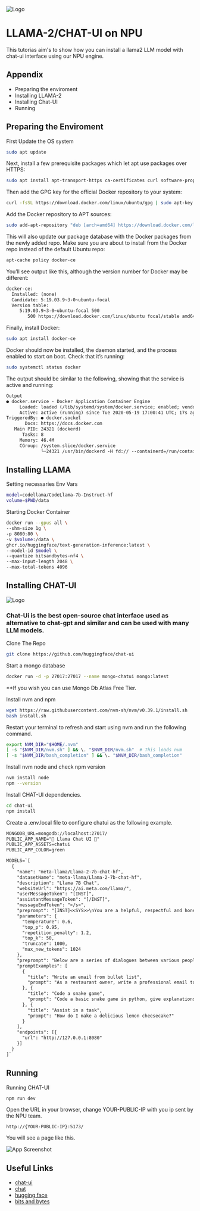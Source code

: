 
![Logo](https://i.imgur.com/mmJDMEl.png)


# LLAMA-2/CHAT-UI on NPU

This tutorias aim's to show how you can install a llama2 LLM model with chat-ui interface using our NPU engine.


## Appendix

- Preparing the enviroment
- Installing LLAMA-2
- Installing Chat-UI
- Running


## Preparing the Enviroment

First Update the OS system

```bash
sudo apt update
```

Next, install a few prerequisite packages which let apt use packages over HTTPS:

```bash
sudo apt install apt-transport-https ca-certificates curl software-properties-common
```

Then add the GPG key for the official Docker repository to your system:
```bash
curl -fsSL https://download.docker.com/linux/ubuntu/gpg | sudo apt-key add -
```

Add the Docker repository to APT sources:

```bash
sudo add-apt-repository "deb [arch=amd64] https://download.docker.com/linux/ubuntu focal stable"
```

This will also update our package database with the Docker packages from the newly added repo.
Make sure you are about to install from the Docker repo instead of the default Ubuntu repo:

```bash
apt-cache policy docker-ce
```

You’ll see output like this, although the version number for Docker may be different:

```txt
docker-ce:
  Installed: (none)
  Candidate: 5:19.03.9~3-0~ubuntu-focal
  Version table:
     5:19.03.9~3-0~ubuntu-focal 500
        500 https://download.docker.com/linux/ubuntu focal/stable amd64 Packages
```

Finally, install Docker:

```bash
sudo apt install docker-ce
```

Docker should now be installed, the daemon started, and the process enabled to start on boot. Check that it’s running:

```bash
sudo systemctl status docker
```

The output should be similar to the following, showing that the service is active and running:
```txt
Output
● docker.service - Docker Application Container Engine
     Loaded: loaded (/lib/systemd/system/docker.service; enabled; vendor preset: enabled)
     Active: active (running) since Tue 2020-05-19 17:00:41 UTC; 17s ago
TriggeredBy: ● docker.socket
       Docs: https://docs.docker.com
   Main PID: 24321 (dockerd)
      Tasks: 8
     Memory: 46.4M
     CGroup: /system.slice/docker.service
             └─24321 /usr/bin/dockerd -H fd:// --containerd=/run/containerd/containerd.sock
```


## Installing LLAMA

Setting necessaries Env Vars
```bash
model=codellama/CodeLlama-7b-Instruct-hf
volume=$PWD/data
```

Starting Docker Container
```bash
docker run --gpus all \
--shm-size 1g \
-p 8080:80 \
-v $volume:/data \
ghcr.io/huggingface/text-generation-inference:latest \
--model-id $model \
--quantize bitsandbytes-nf4 \
--max-input-length 2048 \
--max-total-tokens 4096
```


## Installing CHAT-UI

![Logo](https://miro.medium.com/v2/resize:fit:720/format:webp/0*uutjWWPXg92rqsCz)

### Chat-Ui is the best open-source chat interface used as alternative to chat-gpt and similar and can be used with many LLM models.

Clone The Repo

```bash
git clone https://github.com/huggingface/chat-ui
```

Start a mongo database
```bash
docker run -d -p 27017:27017 --name mongo-chatui mongo:latest
```
**If you wish you can use Mongo Db Atlas Free Tier.

Install nvm and npm
```bash
wget https://raw.githubusercontent.com/nvm-sh/nvm/v0.39.1/install.sh
bash install.sh
```

Restart your terminal to refresh and start using nvm and run the following command.
```bash
export NVM_DIR="$HOME/.nvm"
[ -s "$NVM_DIR/nvm.sh" ] && \. "$NVM_DIR/nvm.sh"  # This loads nvm
[ -s "$NVM_DIR/bash_completion" ] && \. "$NVM_DIR/bash_completion"
```

Install nvm node and check npm version
```bash
nvm install node
npm --version
```

Install CHAT-UI dependencies.
```bash
cd chat-ui
npm install
```

Create a .env.local file to configure chatui as the following example.
```txt
MONGODB_URL=mongodb://localhost:27017/
PUBLIC_APP_NAME="🦙 Llama Chat UI 💬"
PUBLIC_APP_ASSETS=chatui
PUBLIC_APP_COLOR=green

MODELS=`[
  {
    "name": "meta-llama/Llama-2-7b-chat-hf",
    "datasetName": "meta-llama/Llama-2-7b-chat-hf",
    "description": "Llama 7B Chat",
    "websiteUrl": "https://ai.meta.com/llama/",
    "userMessageToken": "[INST]",
    "assistantMessageToken": "[/INST]",
    "messageEndToken": "</s>",
    "preprompt": "[INST]<<SYS>>\nYou are a helpful, respectful and honest assistant. Always answer as helpfully as possible, while being safe. Your answers should not include any harmful, unethical, racist, sexist, toxic, dangerous, or illegal content. Please ensure that your responses are socially unbiased and positive in nature.\n\nIf a question does not make any sense, or is not factually coherent, explain why instead of answering something not correct. If you don't know the answer to a question, please don't share false information.<</SYS>>\n\n[/INST]",
    "parameters": {
      "temperature": 0.6,
      "top_p": 0.95,
      "repetition_penalty": 1.2,
      "top_k": 50,
      "truncate": 1000,
      "max_new_tokens": 1024
    },
    "preprompt": "Below are a series of dialogues between various people and an AI assistant. The AI tries to be helpful, polite, honest, sophisticated, emotionally aware, and humble-but-knowledgeable. The assistant is happy to help with almost anything, and will do its best to understand exactly what is needed. It also tries to avoid giving false or misleading information, and it caveats when it isn't entirely sure about the right answer. That said, the assistant is practical and really does its best, and doesn't let caution get too much in the way of being useful.\n-----\n",
    "promptExamples": [
      {
        "title": "Write an email from bullet list",
        "prompt": "As a restaurant owner, write a professional email to the supplier to get these products every week: \n\n- Wine (x10)\n- Eggs (x24)\n- Bread (x12)"
      }, {
        "title": "Code a snake game",
        "prompt": "Code a basic snake game in python, give explanations for each step."
      }, {
        "title": "Assist in a task",
        "prompt": "How do I make a delicious lemon cheesecake?"
      }
    ],
    "endpoints": [{
      "url": "http://127.0.0.1:8080"
    }]
  }
]`
```

## Running

Running CHAT-UI

```bash
npm run dev
```

Open the URL in your browser, change YOUR-PUBLIC-IP with you ip sent by the NPU team.
```
http://{YOUR-PUBLIC-IP}:5173/
```

You will see a page like this.

![App Screenshot](https://miro.medium.com/v2/resize:fit:720/format:webp/1*7Y4SHQrZ0JOhIUE2wRVqyA.png)


## Useful Links

 - [chat-ui](https://github.com/huggingface/chat-ui)
 - [chat](https://huggingface.co/chat/)
 - [hugging face](https://huggingface.co/docs/text-generation-inference/index)
 - [bits and bytes](https://github.com/TimDettmers/bitsandbytes)

